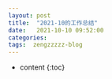 ```yaml
---
layout: post
title:  "2021-10的工作总结"
date:   2021-10-10 09:52:00
categories: 
tags:  zengzzzzz-blog
---
```


* content
{:toc}

  
&nbsp;
